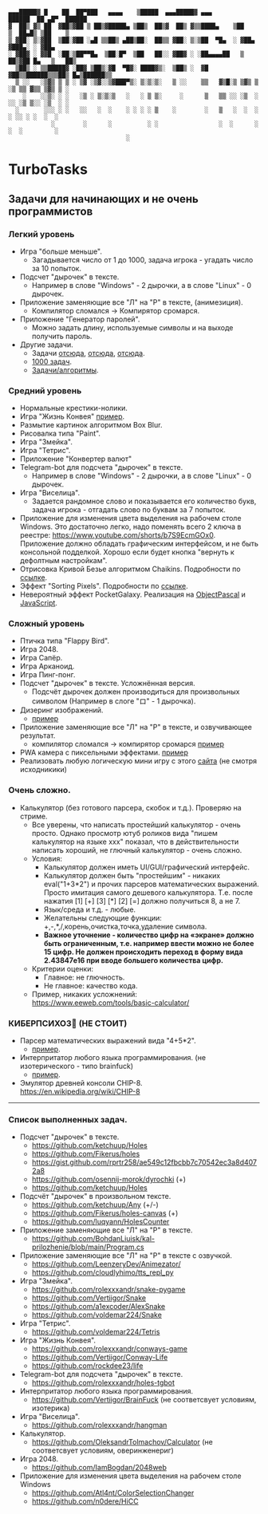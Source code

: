 ```
▄▄▄█████▓ █    ██  ██▀███   ▄▄▄▄    ▒█████  ▄▄▄█████▓ ▄▄▄        ██████  ██ ▄█▀  ██████ 
▓  ██▒ ▓▒ ██  ▓██▒▓██ ▒ ██▒▓█████▄ ▒██▒  ██▒▓  ██▒ ▓▒▒████▄    ▒██    ▒  ██▄█▒ ▒██    ▒ 
▒ ▓██░ ▒░▓██  ▒██░▓██ ░▄█ ▒▒██▒ ▄██▒██░  ██▒▒ ▓██░ ▒░▒██  ▀█▄  ░ ▓██▄   ▓███▄░ ░ ▓██▄   
░ ▓██▓ ░ ▓▓█  ░██░▒██▀▀█▄  ▒██░█▀  ▒██   ██░░ ▓██▓ ░ ░██▄▄▄▄██   ▒   ██▒▓██ █▄   ▒   ██▒
  ▒██▒ ░ ▒▒█████▓ ░██▓ ▒██▒░▓█  ▀█▓░ ████▓▒░  ▒██▒ ░  ▓█   ▓██▒▒██████▒▒▒██▒ █▄▒██████▒▒
  ▒ ░░   ░▒▓▒ ▒ ▒ ░ ▒▓ ░▒▓░░▒▓███▀▒░ ▒░▒░▒░   ▒ ░░    ▒▒   ▓▒█░▒ ▒▓▒ ▒ ░▒ ▒▒ ▓▒▒ ▒▓▒ ▒ ░
    ░    ░░▒░ ░ ░   ░▒ ░ ▒░▒░▒   ░   ░ ▒ ▒░     ░      ▒   ▒▒ ░░ ░▒  ░ ░░ ░▒ ▒░░ ░▒  ░ ░
  ░       ░░░ ░ ░   ░░   ░  ░    ░ ░ ░ ░ ▒    ░        ░   ▒   ░  ░  ░  ░ ░░ ░ ░  ░  ░  
            ░        ░      ░          ░ ░                 ░  ░      ░  ░  ░         ░  
                                 ░                                                      
```
# TurboTasks
## Задачи для начинающих и не очень программистов

### Легкий уровень
 - Игра "больше меньше".
   - Загадывается число от 1 до 1000, задача игрока - угадать число за 10 попыток.
 - Подсчет "дырочек" в тексте.
   - Например в слове "Windows" - 2 дырочки, а в слове "Linux" - 0 дырочек.
 - Приложение заменяющие все "Л" на "Р" в тексте, (анимезиция).
   - Компилятор сломался -> Компирятор сромарся.
 - Приложение "Генератор паролей".
   - Можно задать длину, используемые символы и на выходе получить пароль.
 - Другие задачи.
   - Задачи [отсюда](http://pascalabc.net/downloads/Books/Rubantsev/InterestLessPas.pdf), [отсюда](http://pascalabc.net/downloads/Books/Rubantsev/InterestProjProjects.pdf), [отсюда](http://pascalabc.net/downloads/Books/Rubantsev/SFML.pdf).
   - [1000 задач](http://ptaskbook.com/ru).
   - [Задачи/алгоритмы](http://algolist.ru).

### Средний уровень
 - Нормальные крестики-нолики.
 - Игра "Жизнь Конвея" [пример](https://github.com/turborium/LifeGame).
 - Размытие картинок алгоритмом Box Blur.
 - Рисовалка типа "Paint".
 - Игра "Змейка".
 - Игра "Тетрис".
 - Приложение "Конвертер валют"
 - Telegram-bot для подсчета "дырочек" в тексте.
   - Например в слове "Windows" - 2 дырочки, а в слове "Linux" - 0 дырочек.
 - Игра "Виселица".
   - Задается рандомное слово и показывается его количество букв, задача игрока - отгадать слово по буквам за 7 попыток.
 - Приложение для изменения цвета выделения на рабочем столе Windows. Это достаточно легко, надо поменять всего 2 ключа в реестре: https://www.youtube.com/shorts/b7S9EcmGOx0. Приложение должно обладать графическим интерфейсом, и не быть консольной подделкой. Хорошо если будет кнопка "вернуть к дефолтным настройкам".
 - Отрисовка Кривой Безье алгоритмом Chaikins. Подробности по [ссылке](https://github.com/turborium/ChaikinsAlgorithmExplorer).
 - Эффект "Sorting Pixels". Подробности по [ссылке](https://github.com/turborium/SortingPixels).
 - Невероятный эффект PocketGalaxy. Реализация на [ObjectPascal](https://github.com/turborium/PocketGalaxy) и [JavaScript](https://github.com/turborium/PocketGalaxyJs).

### Сложный уровень
 - Птичка типа "Flappy Bird".
 - Игра 2048.
 - Игра Сапёр.
 - Игра Арканоид.
 - Игра Пинг-понг.
 - Подсчет "дырочек" в тексте. Усложнённая версия.
   - Подсчёт дырочек должен производиться для произвольных символом (Например в слоге "ロ" - 1 дырочка).
 - Дизеринг изображений.
   - [пример](https://github.com/turborium/Dither3)
 - Приложение заменяющие все "Л" на "Р" в тексте, и озвучивающее результат.
   - компилятор сломался -> компирятор сромарся [пример](https://github.com/turborium/microsoft-text-to-speech-delphi-example)
 - PWA камера с пиксельными эффектами. [пример](https://github.com/turborium/turbopixel)
 - Реализовать любую логическую мини игру с этого [сайта](https://www.chiark.greenend.org.uk/~sgtatham/puzzles/) (не смотря исходникики)

### Очень сложно.
 - Калькулятор (без готового парсера, скобок и т.д.). Проверяю на стриме.
   - Все уверены, что написать простейший калькулятор - очень просто. Однако просмотр ютуб роликов вида "пишем калькулятор на языке xxx" показал, что в действительности написать хороший, не глючный калькулятор - очень сложно.
   - Условия:
     - Калькулятор должен иметь UI/GUI/графический интерфейс.
     - Калькулятор должен быть "простейшим" - никаких eval("1+3\*2") и прочих парсеров математических выражений. Просто имитация самого дешевого калькулятора. Т.е. после нажатия [1] [+] [3] [\*] [2] [=] должно получиться 8, а не 7.
     - Язык/среда и т.д. - любые.
     - Желательны следующие функции: +,-,\*,/,корень,очистка,точка,удаление символа.
     - **Важное уточнение - количество цифр на «экране» должно быть ограниченным, т.е. например ввести можно не более 15 цифр. Не должен происходить переход в форму вида 2.43847e16 при вводе большего количества цифр.**
   - Критерии оценки:
     - Главное: не глючность.
     - Не главное: качество кода.   
   - Пример, никаких усложнений: https://www.eeweb.com/tools/basic-calculator/  
     
### КИБЕРПСИХОЗ🤪 (НЕ СТОИТ)
 - Парсер математических выражений вида "4+5*2".
   - [пример](https://github.com/turborium/SimpleMathParser).
 - Интерпритатор любого языка программирования. (не изотерического - типо brainfuck)  
   - [пример](https://github.com/turborium/turboriumbasic).  
 - Эмулятор древней консоли CHIP-8.   
  https://en.wikipedia.org/wiki/CHIP-8
---
### Список выполненных задач.
 - Подсчет "дырочек" в тексте.
   - https://github.com/ketchuup/Holes
   - https://github.com/Fikerus/holes
   - https://gist.github.com/rprtr258/ae549c12fbcbb7c70542ec3a8d4072a8
   - https://github.com/osennij-morok/dyrochki (+)
   - https://github.com/ketchuup/Holes
 - Подсчёт "дырочек" в произвольном тексте.
   - https://github.com/ketchuup/Any (+/-)
   - https://github.com/Fikerus/holes-canvas (+)
   - https://github.com/luqyann/HolesCounter
 - Приложение заменяющие все "Л" на "Р" в тексте.
   - https://github.com/BohdanLiuisk/kal-prilozhenie/blob/main/Program.cs
 - Приложение заменяющие все "Л" на "Р" в тексте с озвучкой.
   - https://github.com/LeenzeryDev/Animezator/
   - https://github.com/cloudlyhimo/tts_repl_py
 - Игра "Змейка".
   - https://github.com/rolexxxandr/snake-pygame
   - https://github.com/Vertiigor/Snake
   - https://github.com/a1excoder/AlexSnake
   - https://github.com/voldemar224/Snake
 - Игра "Тетрис".
   - https://github.com/voldemar224/Tetris
 - Игра "Жизнь Конвея".
   - https://github.com/rolexxxandr/conways-game
   - https://github.com/Vertiigor/Conway-Life
   - https://github.com/rockdee23/life
 - Telegram-bot для подсчета "дырочек" в тексте.
   - https://github.com/rolexxxandr/holes-tgbot
 - Интерпритатор любого языка программирования.
   - https://github.com/Vertiigor/BrainFuck (не соответсвует условиям, изотерика)  
- Игра "Виселица".
   - https://github.com/rolexxxandr/hangman
- Калькулятор.
   - https://github.com/OleksandrTolmachov/Calculator (не соответсвует условиям, оверинженериг)
- Игра 2048.
   - https://github.com/IamBogdan/2048web
- Приложение для изменения цвета выделения на рабочем столе Windows
    - https://github.com/Atl4nt/ColorSelectionChanger
    - https://github.com/n0dere/HiCC

